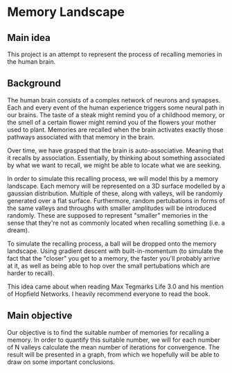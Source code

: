 # Memory Landscape

## Main idea
This project is an attempt to represent the process of recalling memories in the human brain. 

## Background

The human brain consists of a complex network of neurons and synapses. Each and every event of the human experience triggers some neural path in our brains. The taste of a steak might remind you of a childhood memory, or the smell of a certain flower might remind you of the flowers your mother used to plant. Memories are recalled when the brain activates exactly those pathways associated with that memory in the brain. 

Over time, we have grasped that the brain is auto-associative. Meaning that it recalls by association. Essentially, by thinking about something associated by what we want to recall, we might be able to locate what we are seeking.

In order to simulate this recalling process, we will model this by a memory landscape. Each memory will be represented on a 3D surface modelled by a gaussian distribution. Multiple of these, along with valleys, will be randomly generated over a flat surface. Furthermore, random pertubations in forms of the same valleys and throughs with smaller amplitudes will be introduced randomly. These are supposed to represent "smaller" memories in the sense that they're not as commonly located when recalling something (i.e. a dream).

To simulate the recalling process, a ball will be dropped onto the memory landscape. Using gradient descent with built-in-momentum (to simulate the fact that the "closer" you get to a memory, the faster you'll probably arrive at it, as well as being able to hop over the small pertubations which are harder to recall).

This idea came about when reading Max Tegmarks Life 3.0 and his mention of Hopfield Networks. I heavily recommend everyone to read the book.

## Main objective

Our objective is to find the suitable number of memories for recalling a memory. In order to quantify this suitable number, we will for each number of N valleys calculate the mean number of iterations for convergence. The result will be presented in a graph, from which we hopefully will be able to draw on some important conclusions. 

